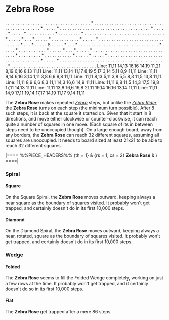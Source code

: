 # Zebra Rose

<div class = "movement">
. . . . . . . . . . . . . . . . . . . . . . .
. . . . . . . . . . . * . . . . . . . . . . .
. . . . . . . . . . . . . . . . . . . . . . .
. . . . . . . . * . . . . . * . . . . . . . .
. . . . . . . . . . . . . . . . . . . . . . .
. . . . . * . . . . . * . . . . . * . . . . .
. . . . . . * . . . . . . . . . * . . . . . .
. . . . . . . . . . . . . . . . . . . . . . .
. . . * . . . . . * . . . * . . . . . * . . .
. . . . . . . . * . . . . . * . . . . . . . .
. . . . . . . . . . . . . . . . . . . . . . .
. * . . . * . . . . . S . . . . . * . . . * .
. . . . . . . . . . . . . . . . . . . . . . .
. . . . . . . . * . . . . . * . . . . . . . .
. . . * . . . . . * . . . * . . . . . * . . .
. . . . . . . . . . . . . . . . . . . . . . .
. . . . . . * . . . . . . . . . * . . . . . .
. . . . . * . . . . . * . . . . . * . . . . .
. . . . . . . . . . . . . . . . . . . . . . .
. . . . . . . . * . . . . . * . . . . . . . .
. . . . . . . . . . . . . . . . . . . . . . .
. . . . . . . . . . . * . . . . . . . . . . .
. . . . . . . . . . . . . . . . . . . . . . .
Line: 11,11 14,13 16,16 14,19 11,21  8,19  6,16  8,13 11,11
Line: 11,11 13,14 11,17  8,19  5,17  3,14  5,11  8,9  11,11
Line: 11,11  9,14  6,16  3,14  1,11  3,8   6,6   9,8  11,11
Line: 11,11  8,13  5,11  3,8   5,5   8,3  11,5  13,8  11,11
Line: 11,11  8,9   6,6   8,3  11,1  14,3  16,6  14,9  11,11
Line: 11,11  9,8  11,5  14,3  17,5  19,8  17,11 14,13 11,11
Line: 11,11 13,8  16,6  19,8  21,11 19,14 16,16 13,14 11,11
Line: 11,11 14,9  17,11 19,14 17,17 14,19 11,17  9,14 11,11
</div>

The **Zebra Rose** makes repeated [*Zebra*](zebra.html) steps, but unlike the 
[*Zebra Rider*](zebrarider.html), the **Zebra Rose** turns on each step
(the minimum turn possible). After 8 such steps, it is back at
the square it started on. Given that it start in 8 directions,
and move either clockwise or counter-clockwise, it can reach
quite a number of squares in one move. (Each square of its in between
steps need to be unoccupied though). On a large enough board, away from 
any borders, the **Zebra Rose** can reach 32 different squares, assuming
all squares are unoccupied. It needs to board sized at least 21x21
to be able to reach 32 different squares.

|====
%%PIECE_HEADERS%%
  {th = 1}
& {rs = 1; cs = 2}
            **Zebra Rose**
&           \\
====|

### Spiral

#### Square

On the Square Spiral, the **Zebra Rose** moves outward, keeping always a 
near square as the boundary of squares visited. It probably won't
get trapped, and certainly doesn't do in its first 10,000 steps.

#### Diamond

On the Diamond Spiral, the **Zebra Rose** moves outward, keeping always a 
near, rotated, square as the boundary of squares visited. It probably won't
get trapped, and certainly doesn't do in its first 10,000 steps.

### Wedge

#### Folded

The **Zebra Rose** seems to fill the Folded Wedge completely, working on just
a few rows at the time. It probably won't get trapped, and it certainly
doesn't do so in its first 10,000 steps.

#### Flat

The **Zebra Rose** get trapped after a mere 86 steps.

